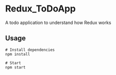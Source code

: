 # Redux_ToDoApp
A todo application to understand how Redux works


## Usage

```
# Install dependencies
npm install

# Start 
npm start
```
